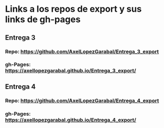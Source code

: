 # Links a los repos de export y sus links de gh-pages
## Entrega 3
### Repo: https://github.com/AxelLopezGarabal/Entrega_3_export
### gh-Pages: https://axellopezgarabal.github.io/Entrega_3_export/

## Entrega 4
### Repo: https://github.com/AxelLopezGarabal/Entrega_4_export
### gh-Pages: https://axellopezgarabal.github.io/Entrega_4_export/
